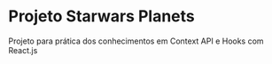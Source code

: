 # Projeto Starwars Planets
Projeto para prática dos conhecimentos em Context API e Hooks com React.js
